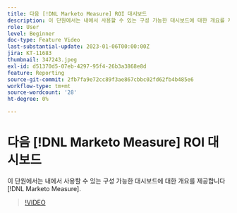 ```yaml
---
title: 다음 [!DNL Marketo Measure] ROI 대시보드
description: 이 단원에서는 내에서 사용할 수 있는 구성 가능한 대시보드에 대한 개요를 제공합니다 [!DNL Marketo Measure].
role: User
level: Beginner
doc-type: Feature Video
last-substantial-update: 2023-01-06T00:00:00Z
jira: KT-11683
thumbnail: 347243.jpeg
exl-id: d51370d5-07eb-4297-95f4-26b3a3868e8d
feature: Reporting
source-git-commit: 2fb7fa9e72cc89f3ae867cbbc02fd62fb4b485e6
workflow-type: tm+mt
source-wordcount: '28'
ht-degree: 0%

---
```


# 다음 [!DNL Marketo Measure] ROI 대시보드

이 단원에서는 내에서 사용할 수 있는 구성 가능한 대시보드에 대한 개요를 제공합니다 [!DNL Marketo Measure].

>[!VIDEO](https://video.tv.adobe.com/v/347243/?quality=12&learn=on)
